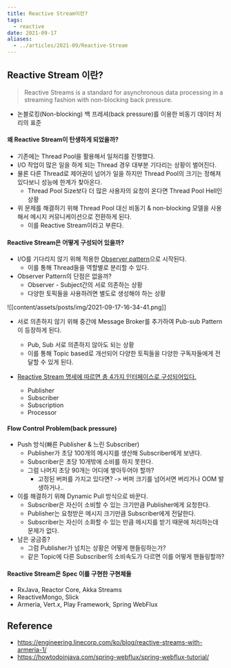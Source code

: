 ```yaml
---
title: Reactive Stream이란?
tags:
  - reactive
date: 2021-09-17
aliases: 
  - ../articles/2021-09/Reactive-Stream
---
```


## Reactive Stream 이란?
> Reactive Streams is a standard for asynchronous data processing in a streaming fashion with non-blocking back pressure.
- 논블로킹(Non-blocking) 백 프레셔(back pressure)를 이용한 비동기 데이터 처리의 표준

#### 왜 Reactive Stream이 탄생하게 되었을까?
- 기존에는 Thread Pool을 활용해서 일처리를 진행했다.
- I/O 작업이 많은 일을 하게 되는 Thread 경우 대부분 기다리는 상황이 벌어진다.
- 물론 다른 Thread로 제어권이 넘어가 일을 하지만 Thread Pool의 크기는 정해져 있다보니 성능에 한계가 찾아온다.
	- Thread Pool Size보다 더 많은 사용자의 요청이 온다면 Thread Pool Hell인 상황
- 위 문제를 해결하기 위해 Thread Pool 대신 비동기 & non-blocking 모델을 사용해서 메시지 커뮤니케이션으로 전환하게 된다.
	- 이를 Reactive Stream이라고 부른다.

#### Reactive Stream은 어떻게 구성되어 있을까?
- I/O를 기다리지 않기 위해 적용한 [Observer pattern](https://johngrib.github.io/wiki/observer-pattern/)으로 시작된다.
	- 이를 통해 Thread들을 역할별로 분리할 수 있다.
- Observer Pattern의 단점은 없을까?
	- Observer - Subject간의 서로 의존하는 상황
	- 다양한 토픽들을 사용하려면 별도로 생성해야 하는 상황
	
![[content/assets/posts/img/2021-09-17-16-34-41.png]]

- 서로 의존하지 않기 위해 중간에 Message Broker를 추가하여 Pub-sub Pattern이 등장하게 된다.
	- Pub, Sub 서로 의존하지 않아도 되는 상황
	- 이를 통해 Topic based로 개선되어 다양한 토픽들을 다양한 구독자들에게 전달할 수 있게 된다.

- [Reactive Stream 명세에 따르면 총 4가지 인터페이스로 구성되어있다.](https://github.com/reactive-streams/reactive-streams-jvm)
	- Publisher
	- Subscriber
	- Subscription
	- Processor

#### Flow Control Problem(back pressure)
- Push 방식(빠른 Publisher & 느린 Subscriber)
	- Publisher가 초당 100개의 메시지를 생산해 Subscriber에게 보낸다.
	- Subscriber은 초당 10개밖에 소비를 하지 못한다.
	- 그럼 나머지 초당 90개는 어디에 쌓아두어야 할까?
		- 고정된 버퍼를 가지고 있다면? -> 버퍼 크기를 넘어서면 버리거나 OOM 발생하거나..
- 이를 해결하기 위해 Dynamic Pull 방식으로 바꾼다.
	- Subscriber은 자신이 소비할 수 있는 크기만큼 Publisher에게 요청한다.
	- Publisher는 요청받은 메시지 크기만큼 Subscriber에게 전달한다.
	- Subscriber는 자신이 소화할 수 있는 만큼 메시지를 받기 때문에 처리하는데 문제가 없다.
- 남은 궁금증?
	- 그럼 Publisher가 넘치는 상황은 어떻게 핸들링하는가?
	- 같은 Topic에 다른 Subscriber의 소비속도가 다르면 이를 어떻게 핸들링할까?

#### Reactive Stream은 Spec 이를 구현한 구현체들
- RxJava, Reactor Core, Akka Streams
- ReactiveMongo, Slick
- Armeria, Vert.x, Play Framework, Spring WebFlux


## Reference
- <https://engineering.linecorp.com/ko/blog/reactive-streams-with-armeria-1/>
- <https://howtodoinjava.com/spring-webflux/spring-webflux-tutorial/>
